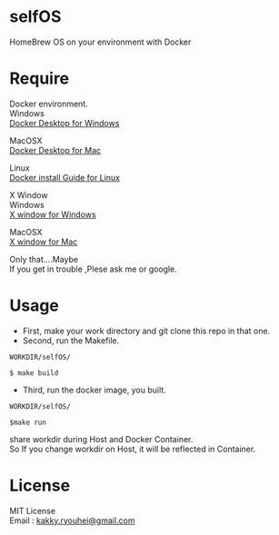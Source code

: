 # selfOS
HomeBrew OS on your environment with Docker
# Require
Docker environment.  
Windows  
[Docker Desktop for Windows](https://hub.docker.com/editions/community/docker-ce-desktop-windows)  

MacOSX  
[Docker Desktop for Mac](https://hub.docker.com/editions/community/docker-ce-desktop-mac)  

Linux  
[Docker install Guide for Linux](https://docs.docker.com/engine/install/debian)  

X Window  
Windows  
[X window for Windows](http://www.straightrunning.com/XmingNotes/)  

MacOSX  
[X window for Mac](https://www.xquartz.org/)   

Only that....Maybe  
If you get in trouble ,Plese ask me or google.

# Usage
* First, make your work directory and git clone this repo in that one.  
* Second, run the Makefile.  
```
WORKDIR/selfOS/

$ make build
```
* Third, run the docker image, you built.  
```
WORKDIR/selfOS/

$make run
```
share workdir during Host and Docker Container.  
So If you change workdir on Host, it will be reflected in Container.  

# License
MIT License  
Email : kakky.ryouhei@gmail.com
